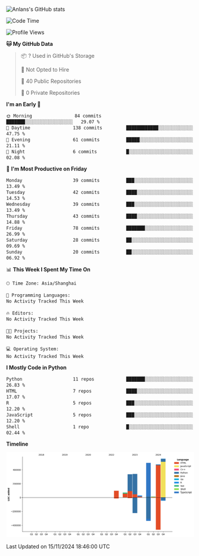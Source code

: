 <!-- ![Anlans's GitHub stats](https://github-readme-stats.vercel.app/api?username=Anlans) -->
![Anlans's GitHub stats](https://github-readme-stats.vercel.app/api?username=Anlans&rank_icon=github)

<!--START_SECTION:waka-->
![Code Time](http://img.shields.io/badge/Code%20Time-0%20secs-blue)

![Profile Views](http://img.shields.io/badge/Profile%20Views-0-blue)

**🐱 My GitHub Data** 

> 📦 ? Used in GitHub's Storage 
 > 
> 🚫 Not Opted to Hire
 > 
> 📜 40 Public Repositories 
 > 
> 🔑 0 Private Repositories 
 > 
**I'm an Early 🐤** 

```text
🌞 Morning                84 commits          ███████░░░░░░░░░░░░░░░░░░   29.07 % 
🌆 Daytime                138 commits         ████████████░░░░░░░░░░░░░   47.75 % 
🌃 Evening                61 commits          █████░░░░░░░░░░░░░░░░░░░░   21.11 % 
🌙 Night                  6 commits           █░░░░░░░░░░░░░░░░░░░░░░░░   02.08 % 
```
📅 **I'm Most Productive on Friday** 

```text
Monday                   39 commits          ███░░░░░░░░░░░░░░░░░░░░░░   13.49 % 
Tuesday                  42 commits          ████░░░░░░░░░░░░░░░░░░░░░   14.53 % 
Wednesday                39 commits          ███░░░░░░░░░░░░░░░░░░░░░░   13.49 % 
Thursday                 43 commits          ████░░░░░░░░░░░░░░░░░░░░░   14.88 % 
Friday                   78 commits          ███████░░░░░░░░░░░░░░░░░░   26.99 % 
Saturday                 28 commits          ██░░░░░░░░░░░░░░░░░░░░░░░   09.69 % 
Sunday                   20 commits          ██░░░░░░░░░░░░░░░░░░░░░░░   06.92 % 
```


📊 **This Week I Spent My Time On** 

```text
🕑︎ Time Zone: Asia/Shanghai

💬 Programming Languages: 
No Activity Tracked This Week

🔥 Editors: 
No Activity Tracked This Week

🐱‍💻 Projects: 
No Activity Tracked This Week

💻 Operating System: 
No Activity Tracked This Week
```

**I Mostly Code in Python** 

```text
Python                   11 repos            ███████░░░░░░░░░░░░░░░░░░   26.83 % 
HTML                     7 repos             ████░░░░░░░░░░░░░░░░░░░░░   17.07 % 
R                        5 repos             ███░░░░░░░░░░░░░░░░░░░░░░   12.20 % 
JavaScript               5 repos             ███░░░░░░░░░░░░░░░░░░░░░░   12.20 % 
Shell                    1 repo              █░░░░░░░░░░░░░░░░░░░░░░░░   02.44 % 
```



**Timeline**

![Lines of Code chart](https://raw.githubusercontent.com/Anlans/Anlans/main/assets/bar_graph.png)


 Last Updated on 15/11/2024 18:46:00 UTC
<!--END_SECTION:waka-->
